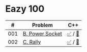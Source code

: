 # Eazy 100

|#|Problem|C++|
|:--:|----|:--:|
|001|[B. Power Socket](https://atcoder.jp/contests/abc139/tasks/abc139_b)|[✅](https://atcoder.jp/contests/abc139/submissions/47980132) / [📝](./001/main.cpp)|
|002|[C. Rally](https://atcoder.jp/contests/abc156/tasks/abc156_c)|[✅](https://atcoder.jp/contests/abc156/submissions/47989604) / [📝](./002/main.cpp)|
